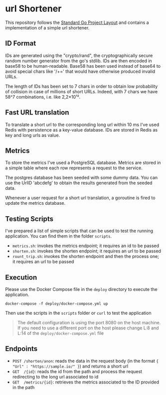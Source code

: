# url Shortener

This repository follows the [Standard Go Project Layout](https://github.com/golang-standards/project-layout) and contains a implementation of a simple url shortener.


## ID Format

IDs are generated using the "crypto/rand", the cryptographically secure random number generator from the go's stdlib.
IDs are then encoded in base58 to be human-readable.
Base58 has been used instead of base64 to avoid special chars like '/+=' that would have otherwise produced invalid URLs.

The length of IDs has been set to 7 chars in order to obtain low probability of collision in case of millions of short URLs.
Indeed, with 7 chars we have 58^7 combinations, i.e. like 2,2×10¹².


## Fast URL translation

To translate a short url to the corresponding long url within 10 ms I've used Redis with persistence as a key-value database.
IDs are stored in Redis as key and long urls as value.


## Metrics

To store the metrics I've used a PostgreSQL database.
Metrics are stored in a simple table where each row represents a request to the service.

The postgres database has been seeded with some dummy data.
You can use the UrlID 'abcdefg' to obtain the results generated from the seeded data.

Whenever a user request for a short url translation, a goroutine is fired to update the metrics database.


## Testing Scripts

I've prepared a list of simple scripts that can be used to test the running application.
You can find them in the folder `scripts`.

- `metrics.sh`: invokes the metrics endpoint; it requires an id to be passed
- `shorten.sh`: invokes the shorten endpoint; it requires an url to be passed
- `rount_trip.sh`: invokes the shorten endpoint and then the process one; it requires an url to be passed


## Execution

Please use the Docker Compose file in the `deploy` directory to execute the application.

```console
docker-compose -f deploy/docker-compose.yml up
```

Then use the scripts in the `scripts` folder or `curl` to test the application

> The default configuration is using the port 8080 on the host machine.
> If you need to use a different port on the host please change L:8 and L:14 of the `deploy/docker-compose.yml` file


## Endpoints

- `POST /shorten/anon`: reads the data in the request body (in the format `{ "Url" : "https://sample.io/" }`) and returns a short url
- `GET  /{id}`: reads the id from the path and process the request redirecting to the long url associated to id
- `GET  /metrics/{id}`: retrieves the metrics associated to the ID provided in the path
